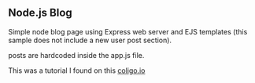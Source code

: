 ## Node.js Blog

Simple node blog page using Express web server and EJS templates  (this sample does not include a new user post section).

posts are hardcoded inside the app.js file.

This was a tutorial I found on this [coligo.io](https://coligo.io/templating-node-and-express-apps-with-ejs)
